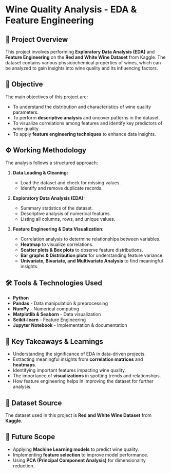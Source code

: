 # Wine Quality Analysis - EDA & Feature Engineering

## 📌 Project Overview
This project involves performing **Exploratory Data Analysis (EDA)** and **Feature Engineering** on the **Red and White Wine Dataset** from Kaggle. The dataset contains various physicochemical properties of wines, which can be analyzed to gain insights into wine quality and its influencing factors.

## 🎯 Objective
The main objectives of this project are:
- To understand the distribution and characteristics of wine quality parameters.
- To perform **descriptive analysis** and uncover patterns in the dataset.
- To visualize correlations among features and identify key predictors of wine quality.
- To apply **feature engineering techniques** to enhance data insights.

## ⚙️ Working Methodology
The analysis follows a structured approach:
1. **Data Loading & Cleaning:**
   - Load the dataset and check for missing values.
   - Identify and remove duplicate records.
   
2. **Exploratory Data Analysis (EDA):**
   - Summary statistics of the dataset.
   - Descriptive analysis of numerical features.
   - Listing all columns, rows, and unique values.
   
3. **Feature Engineering & Data Visualization:**
   - Correlation analysis to determine relationships between variables.
   - **Heatmap** to visualize correlations.
   - **Scatter plots & Box plots** to observe feature distributions.
   - **Bar graphs & Distribution plots** for understanding feature variance.
   - **Univariate, Bivariate, and Multivariate Analysis** to find meaningful insights.

## 🛠️ Tools & Technologies Used
- **Python**
- **Pandas** - Data manipulation & preprocessing
- **NumPy** - Numerical computing
- **Matplotlib & Seaborn** - Data visualization
- **Scikit-learn** - Feature Engineering
- **Jupyter Notebook** - Implementation & documentation

## 🔑 Key Takeaways & Learnings
- Understanding the significance of EDA in data-driven projects.
- Extracting meaningful insights from **correlation matrices** and **heatmaps**.
- Identifying important features impacting wine quality.
- The importance of **visualizations** in spotting trends and relationships.
- How feature engineering helps in improving the dataset for further analysis.

## 📂 Dataset Source
The dataset used in this project is **Red and White Wine Dataset** from **Kaggle**.

## 🚀 Future Scope
- Applying **Machine Learning models** to predict wine quality.
- Implementing **feature selection** to improve model performance.
- Using **PCA (Principal Component Analysis)** for dimensionality reduction.


